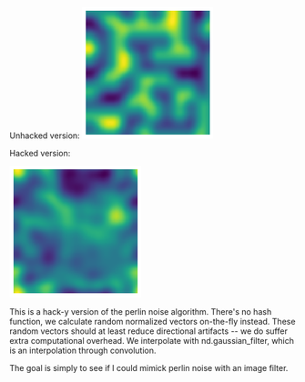Unhacked version:
![normal perlin](unhacked.png)


Hacked version:

![hacked perlin](preview.png)

This is a hack-y version of the perlin noise algorithm.  There's no hash
function, we calculate random normalized vectors on-the-fly instead. These
random vectors should at least reduce directional artifacts -- we do suffer
extra computational overhead. We interpolate with nd.gaussian_filter, which is
an interpolation through convolution.

The goal is simply to see if I could mimick perlin noise with an image filter.